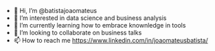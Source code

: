 - 👋 Hi, I’m @batistajoaomateus
- 👀 I’m interested in data science and business analysis
- 🌱 I’m currently learning how to embrace knownledge in tools
- 💞️ I’m looking to collaborate on business talks
- 📫 How to reach me https://www.linkedin.com/in/joaomateusbatista/

<!---
batistajoaomateus/batistajoaomateus is a ✨ special ✨ repository because its `README.md` (this file) appears on your GitHub profile.
You can click the Preview link to take a look at your changes.
--->
